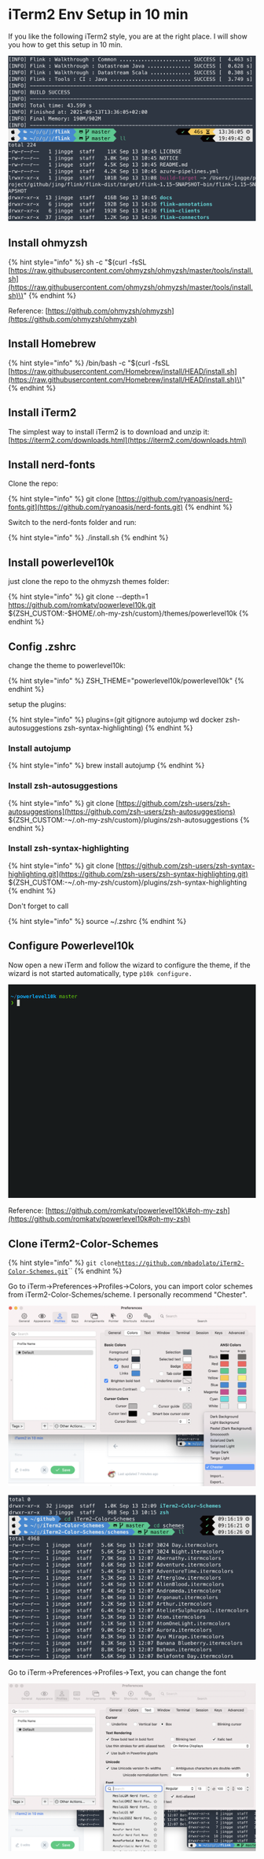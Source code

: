 # iTerm2 Env Setup in 10 min

If you like the following iTerm2 style, you are at the right place. I will show you how to get this setup in 10 min.

![](../.gitbook/assets/image%20%283%29.png)

## Install ohmyzsh

{% hint style="info" %}
sh -c "$\(curl -fsSL [https://raw.githubusercontent.com/ohmyzsh/ohmyzsh/master/tools/install.sh](https://raw.githubusercontent.com/ohmyzsh/ohmyzsh/master/tools/install.sh)\)"
{% endhint %}

Reference: [https://github.com/ohmyzsh/ohmyzsh](https://github.com/ohmyzsh/ohmyzsh)

## Install Homebrew

{% hint style="info" %}
/bin/bash -c "$\(curl -fsSL [https://raw.githubusercontent.com/Homebrew/install/HEAD/install.sh](https://raw.githubusercontent.com/Homebrew/install/HEAD/install.sh)\)"
{% endhint %}

## Install iTerm2

The simplest way to install iTerm2 is to download and unzip it: [https://iterm2.com/downloads.html](https://iterm2.com/downloads.html)

## Install nerd-fonts

Clone the repo:

{% hint style="info" %}
git clone [https://github.com/ryanoasis/nerd-fonts.git](https://github.com/ryanoasis/nerd-fonts.git)
{% endhint %}

Switch to the nerd-fonts folder and run:

{% hint style="info" %}
./install.sh
{% endhint %}

## Install powerlevel10k

just clone the repo to the ohmyzsh themes folder:

{% hint style="info" %}
git clone --depth=1 https://github.com/romkatv/powerlevel10k.git ${ZSH\_CUSTOM:-$HOME/.oh-my-zsh/custom}/themes/powerlevel10k
{% endhint %}

## Config .zshrc

change the theme to powerlevel10k:

{% hint style="info" %}
ZSH\_THEME="powerlevel10k/powerlevel10k"
{% endhint %}

setup the plugins:

{% hint style="info" %}
plugins=\(git gitignore autojump wd docker zsh-autosuggestions zsh-syntax-highlighting\)
{% endhint %}

### Install autojump

{% hint style="info" %}
brew install autojump
{% endhint %}

### Install zsh-autosuggestions

{% hint style="info" %}
git clone [https://github.com/zsh-users/zsh-autosuggestions](https://github.com/zsh-users/zsh-autosuggestions) ${ZSH\_CUSTOM:-~/.oh-my-zsh/custom}/plugins/zsh-autosuggestions
{% endhint %}

### Install zsh-syntax-highlighting

{% hint style="info" %}
git clone [https://github.com/zsh-users/zsh-syntax-highlighting.git](https://github.com/zsh-users/zsh-syntax-highlighting.git) ${ZSH\_CUSTOM:-~/.oh-my-zsh/custom}/plugins/zsh-syntax-highlighting
{% endhint %}

Don't forget to call

{% hint style="info" %}
source ~/.zshrc
{% endhint %}

## Configure Powerlevel10k

Now open a new iTerm and follow the wizard to configure the theme, if the wizard is not started automatically, type `p10k configure.`

![](../.gitbook/assets/configuration-wizard.gif)

Reference: [https://github.com/romkatv/powerlevel10k\#oh-my-zsh](https://github.com/romkatv/powerlevel10k#oh-my-zsh)

## Clone iTerm2-Color-Schemes

{% hint style="info" %}
`git clone`[`https://github.com/mbadolato/iTerm2-Color-Schemes.git`](https://github.com/mbadolato/iTerm2-Color-Schemes.git)\`\`
{% endhint %}

Go to iTerm-&gt;Preferences-&gt;Profiles-&gt;Colors, you can import color schemes from iTerm2-Color-Schemes/scheme. I personally recommend "Chester".

![](../.gitbook/assets/image%20%286%29.png)

![](../.gitbook/assets/image%20%284%29.png)

Go to iTerm-&gt;Preferences-&gt;Profiles-&gt;Text, you can change the font

![](../.gitbook/assets/image%20%282%29.png)

